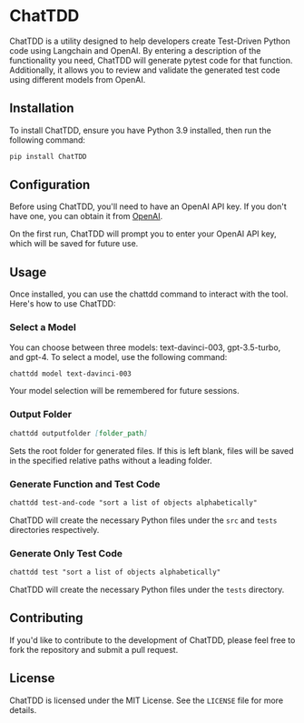 
# ChatTDD

ChatTDD is a utility designed to help developers create Test-Driven Python code using Langchain and OpenAI. By entering a description of the functionality you need, ChatTDD will generate pytest code for that function. Additionally, it allows you to review and validate the generated test code using different models from OpenAI.

## Installation

To install ChatTDD, ensure you have Python 3.9 installed, then run the following command:

```markdown
pip install ChatTDD
```

## Configuration

Before using ChatTDD, you'll need to have an OpenAI API key. If you don't have one, you can obtain it from [OpenAI](https://beta.openai.com/signup/).

On the first run, ChatTDD will prompt you to enter your OpenAI API key, which will be saved for future use.

## Usage

Once installed, you can use the chattdd command to interact with the tool. Here's how to use ChatTDD:

### Select a Model
You can choose between three models: text-davinci-003, gpt-3.5-turbo, and gpt-4. 
To select a model, use the following command:

```markdown
chattdd model text-davinci-003
```

Your model selection will be remembered for future sessions.

### Output Folder

```markdown
chattdd outputfolder [folder_path]
```
Sets the root folder for generated files. If this is left blank, files will be saved in the specified relative paths without a leading folder.

### Generate Function and Test Code

```markdown
chattdd test-and-code "sort a list of objects alphabetically"
```

ChatTDD will create the necessary Python files under the `src` and `tests` directories respectively.

### Generate Only Test Code

```markdown
chattdd test "sort a list of objects alphabetically"
```

ChatTDD will create the necessary Python files under the `tests` directory.

## Contributing

If you'd like to contribute to the development of ChatTDD, please feel free to fork the repository and submit a pull request.

## License

ChatTDD is licensed under the MIT License. See the `LICENSE` file for more details.


